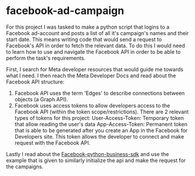 # facebook-ad-campaign

For this project I was tasked to make a python script that logins to a Facebook ad-account and posts a list of all it's campaign's names and their start date. This means writing code that would send a request to Facebook's API in order to fetch the relevant data.
To do this I would need to learn how to use and navigate the Facebook API in order to be able to perform the task's requirements.

First, I search for Meta developer resources that would guide me towards what I need. I then reach the Meta Developer Docs and read about the Facebook API structure:

1. Facebook API uses the term 'Edges' to describe connections between objects (a Graph API).
2. Facebook uses access tokens to allow developers access to the Facebook API (within the token scope/restrictions).
   There are 2 relevant types of tokens for this project:
   User-Access-Token: Temporary token that allow reading the user's data
   App-Access-Token: Permanent token that is able to be generated after you create an App in the Facebook for Developers site. This token allows the developer to connect and make request with the Facebook API.

Lastly I read about the [Facebook-python-business-sdk](https://github.com/facebook/facebook-python-business-sdk) and use the example that is given to similarly initialize the api and make the request for the campaigns.
